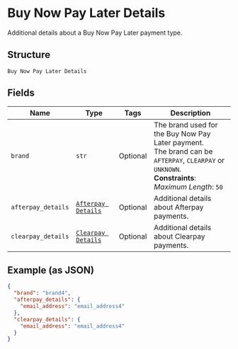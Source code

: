 
# Buy Now Pay Later Details

Additional details about a Buy Now Pay Later payment type.

## Structure

`Buy Now Pay Later Details`

## Fields

| Name | Type | Tags | Description |
|  --- | --- | --- | --- |
| `brand` | `str` | Optional | The brand used for the Buy Now Pay Later payment.<br>The brand can be `AFTERPAY`, `CLEARPAY` or `UNKNOWN`.<br>**Constraints**: *Maximum Length*: `50` |
| `afterpay_details` | [`Afterpay Details`](../../doc/models/afterpay-details.md) | Optional | Additional details about Afterpay payments. |
| `clearpay_details` | [`Clearpay Details`](../../doc/models/clearpay-details.md) | Optional | Additional details about Clearpay payments. |

## Example (as JSON)

```json
{
  "brand": "brand4",
  "afterpay_details": {
    "email_address": "email_address4"
  },
  "clearpay_details": {
    "email_address": "email_address4"
  }
}
```


